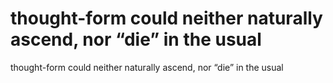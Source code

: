# thought-form could neither naturally ascend, nor “die” in the usual

thought-form could neither naturally ascend, nor “die” in the usual